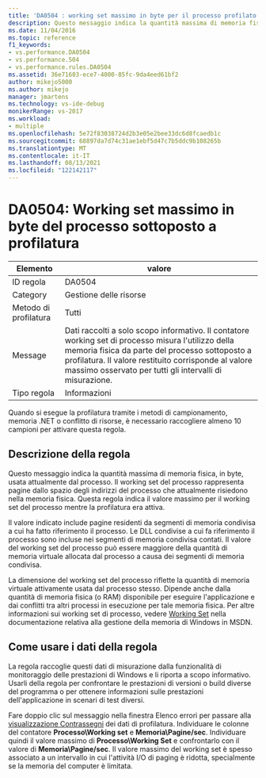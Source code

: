 ```yaml
---
title: 'DA0504 : working set massimo in byte per il processo profilato | Microsoft Docs'
description: Questo messaggio indica la quantità massima di memoria fisica, in byte, usata attualmente dal processo.
ms.date: 11/04/2016
ms.topic: reference
f1_keywords:
- vs.performance.DA0504
- vs.performance.504
- vs.performance.rules.DA0504
ms.assetid: 36e71603-ece7-4000-85fc-9da4eed61bf2
author: mikejo5000
ms.author: mikejo
manager: jmartens
ms.technology: vs-ide-debug
monikerRange: vs-2017
ms.workload:
- multiple
ms.openlocfilehash: 5e72f83038724d2b3e05e2bee33dc6d8fcaedb1c
ms.sourcegitcommit: 68897da7d74c31ae1ebf5d47c7b5ddc9b108265b
ms.translationtype: MT
ms.contentlocale: it-IT
ms.lasthandoff: 08/13/2021
ms.locfileid: "122142117"
---
```

# <a name="da0504-maximum-working-set-in-bytes-for-the-process-being-profiled"></a>DA0504: Working set massimo in byte del processo sottoposto a profilatura

|Elemento|valore|
|-|-|
|ID regola|DA0504|
|Category|Gestione delle risorse|
|Metodo di profilatura|Tutti|
|Message|Dati raccolti a solo scopo informativo. Il contatore working set di processo misura l'utilizzo della memoria fisica da parte del processo sottoposto a profilatura. Il valore restituito corrisponde al valore massimo osservato per tutti gli intervalli di misurazione.|
|Tipo regola|Informazioni|

 Quando si esegue la profilatura tramite i metodi di campionamento, memoria .NET o conflitto di risorse, è necessario raccogliere almeno 10 campioni per attivare questa regola.

## <a name="rule-description"></a>Descrizione della regola
 Questo messaggio indica la quantità massima di memoria fisica, in byte, usata attualmente dal processo. Il working set del processo rappresenta pagine dallo spazio degli indirizzi del processo che attualmente risiedono nella memoria fisica. Questa regola indica il valore massimo per il working set del processo mentre la profilatura era attiva.

 Il valore indicato include pagine residenti da segmenti di memoria condivisa a cui ha fatto riferimento il processo. Le DLL condivise a cui fa riferimento il processo sono incluse nei segmenti di memoria condivisa contati. Il valore del working set del processo può essere maggiore della quantità di memoria virtuale allocata dal processo a causa dei segmenti di memoria condivisa.

 La dimensione del working set del processo riflette la quantità di memoria virtuale attivamente usata dal processo stesso. Dipende anche dalla quantità di memoria fisica (o RAM) disponibile per eseguire l'applicazione e dai conflitti tra altri processi in esecuzione per tale memoria fisica. Per altre informazioni sui working set di processo, vedere [Working Set](/windows/win32/memory/working-set) nella documentazione relativa alla gestione della memoria di Windows in MSDN.

## <a name="how-to-use-rule-data"></a>Come usare i dati della regola
 La regola raccoglie questi dati di misurazione dalla funzionalità di monitoraggio delle prestazioni di Windows e li riporta a scopo informativo. Usarli della regola per confrontare le prestazioni di versioni o build diverse del programma o per ottenere informazioni sulle prestazioni dell'applicazione in scenari di test diversi.

 Fare doppio clic sul messaggio nella finestra Elenco errori per passare alla [visualizzazione Contrassegni](../profiling/marks-view.md) dei dati di profilatura. Individuare le colonne del contatore **Processo\Working set** e **Memoria\Pagine/sec**. Individuare quindi il valore massimo di **Processo\Working Set** e confrontarlo con il valore di **Memoria\Pagine/sec**. Il valore massimo del working set è spesso associato a un intervallo in cui l'attività I/O di paging è ridotta, specialmente se la memoria del computer è limitata.
